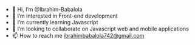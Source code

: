 - 👋 Hi, I’m @Ibrahim-Babalola
- 👀 I’m interested in Front-end development
- 🌱 I’m currently learning Javascript
- 💞️ I’m looking to collaborate on Javascript web and mobile applications
- 📫 How to reach me ibrahimbabalola742@gmail.com

<!---
Ibrahim-Babalola/Ibrahim-Babalola is a ✨ special ✨ repository because its `README.md` (this file) appears on your GitHub profile.
You can click the Preview link to take a look at your changes.
--->
